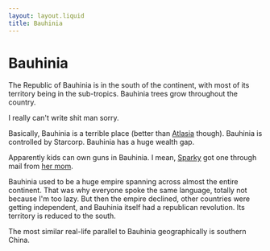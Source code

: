 ```yaml
---
layout: layout.liquid
title: Bauhinia
---
```


# Bauhinia

The Republic of Bauhinia is in the south of the continent, with most of its territory being in the sub-tropics. Bauhinia trees grow throughout the country.

I really can't write shit man sorry.

Basically, Bauhinia is a terrible place (better than [Atlasia](../atlasia/) though). Bauhinia is controlled by Starcorp. Bauhinia has a huge wealth gap.

Apparently kids can own guns in Bauhinia. I mean, [Sparky](/characters/sparky/) got one through mail from [her mom](/characters/amber/).

Bauhinia used to be a huge empire spanning across almost the entire continent. That was why everyone spoke the same language, totally not because I'm too lazy. But then the empire declined, other countries were getting independent, and Bauhinia itself had a republican revolution. Its territory is reduced to the south.

The most similar real-life parallel to Bauhinia geographically is southern China.